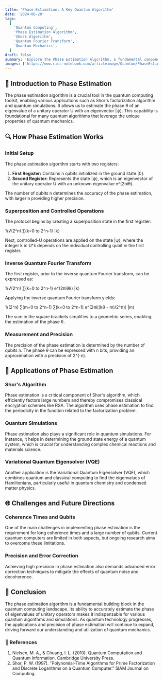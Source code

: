 ```yaml
---
title: 'Phase Estimation: A Key Quantum Algorithm'
date: '2024-06-20'
tags:
  [
    'Quantum Computing',
    'Phase Estimation Algorithm',
    'Shors Algorithm',
    'Quantum Fourier Transform',
    'Quantum Mechanics',
  ]
draft: false
summary: 'Explore the Phase Estimation Algorithm, a fundamental component in quantum computing. Understand its role in algorithms like Shors factorization and its significance in quantum simulations.'
images: ['https://www.rics-notebook.com/articleimage/Quantum/PhaseEstimation.webp']
---
```


## 🌌 Introduction to Phase Estimation

The phase estimation algorithm is a crucial tool in the quantum computing toolkit, enabling various applications such as Shor's factorization algorithm and quantum simulations. It allows us to estimate the phase θ of an eigenvalue of a unitary operator U with an eigenvector |ψ⟩. This capability is foundational for many quantum algorithms that leverage the unique properties of quantum mechanics.

## 🔍 How Phase Estimation Works

### Initial Setup

The phase estimation algorithm starts with two registers:
1. **First Register:** Contains n qubits initialized in the ground state |0⟩.
2. **Second Register:** Represents the state |ψ⟩, which is an eigenvector of the unitary operator U with an unknown eigenvalue e^(2πiθ).

The number of qubits n determines the accuracy of the phase estimation, with larger n providing higher precision.

### Superposition and Controlled Operations

The protocol begins by creating a superposition state in the first register:

1/√(2^n) ∑(k=0 to 2^n-1) |k⟩

Next, controlled-U operations are applied on the state |ψ⟩, where the integer k in U^k depends on the individual controlling qubit in the first register.

### Inverse Quantum Fourier Transform

The first register, prior to the inverse quantum Fourier transform, can be expressed as:

1/√(2^n) ∑(k=0 to 2^n-1) e^(2πiθk) |k⟩

Applying the inverse quantum Fourier transform yields:

1/(2^n) ∑(m=0 to 2^n-1) ∑(k=0 to 2^n-1) e^(2πi((kθ - m)/2^n)) |m⟩

The sum in the square brackets simplifies to a geometric series, enabling the estimation of the phase θ.

### Measurement and Precision

The precision of the phase estimation is determined by the number of qubits n. The phase θ can be expressed with n bits, providing an approximation with a precision of 2^(-n).

## 🌟 Applications of Phase Estimation

### Shor's Algorithm

Phase estimation is a critical component of Shor's algorithm, which efficiently factors large numbers and thereby compromises classical encryption schemes like RSA. The algorithm uses phase estimation to find the periodicity in the function related to the factorization problem.

### Quantum Simulations

Phase estimation also plays a significant role in quantum simulations. For instance, it helps in determining the ground state energy of a quantum system, which is crucial for understanding complex chemical reactions and materials science.

### Variational Quantum Eigensolver (VQE)

Another application is the Variational Quantum Eigensolver (VQE), which combines quantum and classical computing to find the eigenvalues of Hamiltonians, particularly useful in quantum chemistry and condensed matter physics.

## 🌐 Challenges and Future Directions

### Coherence Times and Qubits

One of the main challenges in implementing phase estimation is the requirement for long coherence times and a large number of qubits. Current quantum computers are limited in both aspects, but ongoing research aims to overcome these limitations.

### Precision and Error Correction

Achieving high precision in phase estimation also demands advanced error correction techniques to mitigate the effects of quantum noise and decoherence.

## 📜 Conclusion

The phase estimation algorithm is a fundamental building block in the quantum computing landscape. Its ability to accurately estimate the phase of eigenvalues of unitary operators makes it indispensable for various quantum algorithms and simulations. As quantum technology progresses, the applications and precision of phase estimation will continue to expand, driving forward our understanding and utilization of quantum mechanics.

### 📜 References

1. Nielsen, M. A., & Chuang, I. L. (2010). Quantum Computation and Quantum Information. Cambridge University Press.
2. Shor, P. W. (1997). "Polynomial-Time Algorithms for Prime Factorization and Discrete Logarithms on a Quantum Computer." SIAM Journal on Computing.